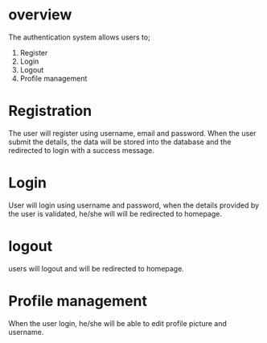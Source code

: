 # overview 
The authentication system allows users to;
1. Register
2. Login
3. Logout
4. Profile management

# Registration
The user will register using username, email and password.
When the user submit the details, the data will be stored into the database and the redirected to login with a success message.
# Login
User will login using username and password, when the details provided by the user is validated, he/she will will be redirected to homepage.
# logout
users will logout and will be redirected to homepage.
# Profile management 
When the user login, he/she will be able to edit profile picture and username.